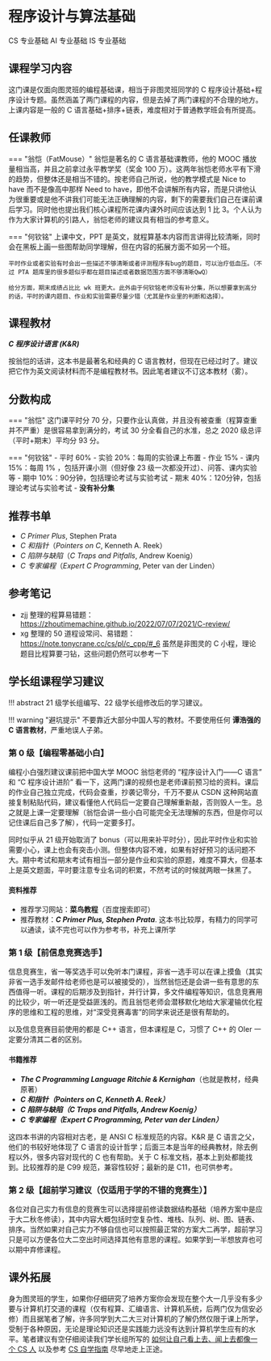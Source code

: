 # 程序设计与算法基础
<div class="badges">
<span class="badge cs-badge">CS 专业基础</span>
<span class="badge ai-badge">AI 专业基础</span>
<span class="badge is-badge">IS 专业基础</span>
</div>

## 课程学习内容
这门课是仅面向图灵班的编程基础课，相当于非图灵班同学的 C 程序设计基础+程序设计专题。虽然涵盖了两门课程的内容，但是去掉了两门课程的不合理的地方。上课内容是一般的 C 语言基础+排序+链表，难度相对于普通教学班会有所提高。

## 任课教师

=== "翁恺（FatMouse）"
    翁恺是著名的 C 语言基础课教师，他的 MOOC 播放量相当高，并且之前拿过永平教学奖（奖金 100 万）。这两年翁恺老师水平有下滑的趋势，但整体还是相当不错的。按老师自己所说，他的教学模式是 Nice to have 而不是像高中那样 Need to have，即他不会讲解所有内容，而是只讲他认为很重要或是他不讲我们可能无法正确理解的内容，剩下的需要我们自己在课前课后学习。同时他也提出我们核心课程所花课内课外时间应该达到 1 比 3。个人认为作为大家计算机的引路人，翁恺老师的建议具有相当的参考意义。

=== "何钦铭"
    上课中文，PPT 是英文，就程算基本内容而言讲得比较清晰，同时会在黑板上画一些图帮助同学理解，但在内容的拓展方面不如另一个班。

    平时作业或者实验有时会出一些描述不够清晰或者评测程序有bug的题目，可以治疗低血压。（不过 PTA 题库里的很多题似乎都在题目描述或者数据范围方面不够清晰QwQ）

    给分方面，期末成绩占比比 wk 班更大。此外由于何钦铭老师没有补分集，所以想要拿到高分的话，平时的课内题目、作业和实验需要尽量少错（尤其是作业里的判断和选择）。


## 课程教材
***C 程序设计语言 (K&R)***

按翁恺的话讲，这本书是最著名和经典的 C 语言教材，但现在已经过时了。建议把它作为英文阅读材料而不是编程教材书。因此笔者建议不订这本教材（雾）。

## 分数构成

=== "翁恺"
    这门课平时分 70 分，只要作业认真做，并且没有被查重（程算查重并不严重）是很容易拿到满分的，考试 30 分全看自己的水准，总之 2020 级总评（平时+期末）平均分 93 分。

=== "何钦铭"
    - 平时 60%
        - 实验 20%：每周的实验课上布置
        - 作业 15%
        - 课内 15%：每周 1% ，包括开课小测（但好像 23 级一次都没开过）、问答、课内实验等
        - 期中 10%：90分钟，包括理论考试与实验考试
    - 期末 40%：120分钟，包括理论考试与实验考试
    - **没有补分集**

## 推荐书单
- *C Primer Plus*, Stephen Prata
- *C 和指针*（*Pointers on C*, Kenneth A. Reek）
- *C 陷阱与缺陷*（*C Traps and Pitfalls*, Andrew Koenig）
- *C 专家编程*（*Expert C Programming*, Peter van der Linden）

## 参考笔记
- zjj 整理的程算易错题：https://zhoutimemachine.github.io/2022/07/07/2021/C-review/
- xg 整理的 50 道程设常问、易错题：https://note.tonycrane.cc/cs/pl/c_cpp/#_6
    虽然是非图灵的 C 小程，理论题目比程算要刁钻，这些问题仍然可以参考一下

## 学长组课程学习建议

!!! abstract
    21 级学长组编写、22 级学长组修改后的学习建议。

!!! warning "避坑提示"
    不要靠近大部分中国人写的教材。不要使用任何 **谭浩强的 C 语言教材**，严重地误人子弟。

### 第 0 级【编程零基础小白】
编程小白强烈建议课前把中国大学 MOOC 翁恺老师的 “程序设计入门——C 语言” 和 “C 程序设计进阶” 看一下，这两门课的视频也是老师课前预习给的资料。课后的作业自己独立完成，代码会查重，抄袭记零分，千万不要从 CSDN 这种网站直接复制粘贴代码，建议看懂他人代码后一定要自己理解重新敲，否则毁人一生。总之就是上课一定要理解（翁恺会讲一些小白可能完全无法理解的东西，但是你可以记住课后自己多了解），代码一定要多打。

同时似乎从 21 级开始取消了 bonus（可以用来补平时分），因此平时作业和实验需要小心，课上也会有突击小测。但整体内容不难，如果有好好预习的话问题不大。期中考试和期末考试有相当一部分是作业和实验的原题，难度不算大，但基本上是英文题面，平时要注意专业名词的积累，不然考试的时候就两眼一抹黑了。

#### 资料推荐
- 推荐学习网站：**菜鸟教程**（百度搜索即可）
- 推荐教材：***C Primer Plus, Stephen Prata***. 这本书比较厚，有精力的同学可以通读，读不完也可以作为参考书，补充上课所学

### 第 1 级【前信息竞赛选手】
信息竞赛生，省一等奖选手可以免听本门课程，非省一选手可以在课上摸鱼（其实非省一选手发邮件给老师也是可以被接受的），当然翁恺还是会讲一些有意思的东西值得一听。课程的后期涉及到指针，并行计算，多文件编程等知识，信息竞赛用的比较少，听一听还是受益匪浅的。而且翁恺老师会潜移默化地给大家灌输优化程序的思维和工程的思维，对“深受竞赛毒害”的同学来说还是很有帮助的。

以及信息竞赛目前使用的都是 C++ 语言，但本课程是 C，习惯了 C++ 的 OIer 一定要分清其二者的区别。

#### 书籍推荐
- ***The C Programming Language Ritchie & Kernighan***（也就是教材，经典原著）
- ***C 和指针（Pointers on C, Kenneth A. Reek）***
- ***C 陷阱与缺陷（C Traps and Pitfalls, Andrew Koenig）***
- ***C 专家编程（Expert C Programming, Peter van der Linden）***

这四本书讲的内容相对古老，是 ANSI C 标准规范的内容。K&R 是 C 语言之父，他们的书较好地体现了 C 语言的设计哲学；后面三本是当年的经典教材，除去例程以外，很多内容对现代的 C 也有帮助。关于 C 标准文档，基本上到处都能找到。比较推荐的是 C99 规范，兼容性较好；最新的是 C11，也可供参考。

### 第 2 级【超前学习建议（仅适用于学的不错的竞赛生）】

各位对自己实力有信息的竞赛生可以选择提前修读数据结构基础（培养方案中是应于大二秋冬修读），其中内容大概包括时空复杂性、堆栈、队列、树、图、链表、排序。当然如果对自己实力不够自信也可以按照最正常的方案大二再学，超前学习只是可以方便各位大二空出时间选择其他有意思的课程。如果学到一半想放弃也可以期中弃修课程。

## 课外拓展
身为图灵班的学生，如果你仔细研究了培养方案你会发现在整个大一几乎没有多少要与计算机打交道的课程（仅有程算、汇编语言、计算机系统，后两门仅为信安必修）而且据笔者了解，许多同学到大二大三对计算机的了解仍然仅限于课上所学，受制于各种原因，无论是理论知识还是实践能力远没有达到计算机学生应有的水平。笔者建议有空仔细阅读我们学长组所写的 [如何让自己看上去、闻上去都像一个 CS 人](https://turing2022.tonycrane.cc/cser/) 以及参考 [CS 自学指南](https://csdiy.wiki/) 尽早地走上正途。
